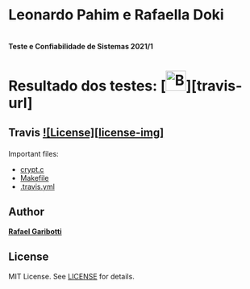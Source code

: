 <b><h4> Leonardo Pahim e Rafaella Doki
=
</h4>
<h4>
Teste e Confiabilidade de Sistemas 2021/1
</h4>
</b>

Resultado dos testes:
[<img alt="Build Status" src="https://www.travis.ci.com/leonardopahim/testes_travisci_tf.svg?branch=main" height="40">][travis-url]
=
<b><h2> Travis [![License][license-img]][license-url]
</h2></b>

Important files:
* [crypt.c](crypt.c)
* [Makefile](Makefile)
* [.travis.yml](.travis.yml)

Author
------
[**Rafael Garibotti**](https://br.linkedin.com/in/rafaelgaribotti)


License
-------
MIT License. See [LICENSE](LICENSE) for details.

[main-url]: https://github.com/leonardopahim/testes_travisci_tf
[license-url]: https://github.com/rafaelgaribotti/tcs-tf-2021-1/blob/main/LICENSE
